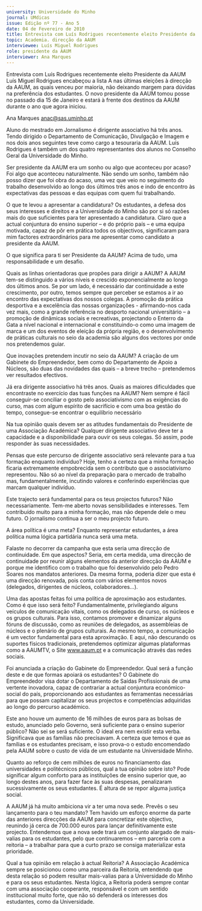 ```yaml
---
university: Universidade do Minho
journal: UMdicas
issue: Edição nº 77 - Ano 5
date: 04 de Fevereiro de 2010
title: Entrevista com Luís Rodrigues recentemente eleito Presidente da AAUM
topic: Academia. direcção da AAUM
interviewee: Luís Miguel Rodrigues
role: presidente da AAUM
interviewer: Ana Marques
---
```




Entrevista com Luís Rodrigues recentemente eleito Presidente da AAUM
Luís Miguel Rodrigues encabeçou a lista A nas últimas eleições à
direcção da AAUM, as quais venceu por maioria, não deixando
margem para dúvidas na preferência dos estudantes. O novo
presidente da AAUM tomou posse no passado dia 15 de Janeiro e estará à
frente dos destinos da AAUM durante o ano que agora iniciou.


Ana Marques
anac@sas.uminho.pt


Aluno do mestrado em Jornalismo
é dirigente associativo há três
anos. Tendo dirigido o
Departamento de Comunicação,
Divulgação e Imagem e nos dois
anos seguintes teve como cargo a
tesouraria da AAUM. Luís
Rodrigues é também um dos
quatro representantes dos alunos
no Conselho Geral da Universidade
do Minho.


Ser presidente da AAUM era um
sonho ou algo que aconteceu por
acaso?
Foi algo que aconteceu
naturalmente. Não sendo um
sonho, também não posso dizer
que foi obra do acaso, uma vez que
veio no seguimento do trabalho
desenvolvido ao longo dos últimos
três anos e indo de encontro às
expectativas das pessoas e das
equipas com quem fui
trabalhando.


O que te levou a apresentar a
candidatura?
Os estudantes, a
defesa dos seus
interesses e direitos e
a Universidade do
Minho são por si só
razões mais do que
suficientes para ter
apresentado a
candidatura.
Claro que a actual conjuntura do
ensino superior – e do próprio país
– e uma equipa motivada, capaz
de pôr em prática todos os
objectivos, significaram para mim
factores extraordinários para me
apresentar como candidato a
presidente da AAUM.


O que significa para ti ser
Presidente da AAUM?
Acima de tudo, uma
responsabilidade e um
desafio.


Quais as linhas orientadoras que
propões para dirigir a AAUM?
A AAUM tem-se distinguido a vários
níveis e crescido
exponencialmente ao longo dos
últimos anos. Se por um lado, é
necessário dar continuidade a
este crescimento, por outro, temos
sempre que perceber se estamos a
ir ao encontro das expectativas
dos nossos colegas.
A promoção da prática desportiva
e a excelência das nossas
organizações - afirmando-nos
cada vez mais, como a grande
referência no desporto nacional
universitário – a promoção de
dinâmicas sociais e recreativas,
projectando o Enterro da Gata a
nível nacional e internacional e
constituindo-o como uma imagem
de marca e um dos eventos de
eleição da própria região, e o
desenvolvimento de práticas
culturais no seio da academia são
alguns dos vectores por onde nos
pretendemos guiar.


Que inovações pretendem incutir
no seio da AAUM?
A criação de um Gabinete do
Empreendedor, bem como do
Departamento de Apoio a Núcleos,
são duas das novidades das quais
– a breve trecho – pretendemos
ver resultados efectivos.


Já era dirigente associativo há
três anos. Quais as maiores
dificuldades que encontraste no
exercício das tuas funções na
AAUM?
Nem sempre é fácil conseguir-se
conciliar o gosto pelo
associativismo com as exigências
do curso, mas com algum espírito
de sacrifício e com uma boa
gestão do tempo, consegue-se
encontrar o equilíbrio necessário


Na tua opinião quais devem ser as
atitudes fundamentais do
Presidente de uma Associação
Académica?
Qualquer dirigente
associativo deve ter a
capacidade e a
disponibilidade para
ouvir os seus colegas.
Só assim, pode
responder às suas
necessidades.


Pensas que este percurso de
dirigente associativo será
relevante para a tua formação
enquanto indivíduo?
Hoje, tenho a certeza que a minha
formação ficaria extremamente
empobrecida sem o contributo que
o associativismo representou. Não
só ao nível da preparação para o
mercado de trabalho mas,
fundamentalmente, incutindo
valores e conferindo experiências
que marcam qualquer indivíduo.


Este trajecto será fundamental
para os teus projectos futuros?
Não necessariamente.
Tem-me aberto novas
sensibilidades e
interesses. Tem
contribuído muito
para a minha
formação, mas não
depende dele o meu
futuro. O jornalismo
continua a ser o meu
projecto futuro.


A área política é uma meta?
Enquanto representar estudantes,
a área política numa lógica
partidária nunca será uma meta.


Falaste no decorrer da campanha
que esta seria uma direcção de
continuidade. Em que aspectos?
Seria, em certa medida, uma
direcção de continuidade por
reunir alguns elementos da
anterior direcção da AAUM e
porque me identifico com o
trabalho que foi desenvolvido pelo
Pedro Soares nos mandatos
anteriores. Da mesma forma,
poderia dizer que esta é uma
direcção renovada, pois conta com
vários elementos novos
(delegados, dirigentes de núcleos,
colaboradores…).


Uma das apostas feitas foi uma
política de aproximação aos
estudantes. Como é que isso será
feito?
Fundamentalmente,
privilegiando alguns
veículos de
comunicação vitais,
como os delegados de
curso, os núcleos e os
grupos culturais. Para
isso, contamos
promover e dinamizar
alguns fóruns de
discussão, como as
reuniões de
delegados, as
assembleias de
núcleos e o plenário
de grupos culturais.
Ao mesmo tempo, a comunicação
é um vector fundamental para esta
aproximação. E aqui, não
descurando os suportes físicos
tradicionais, pretendemos
optimizar algumas plataformas
como a AAUMTV, o Site
www.aaum.pt e a comunicação
através das redes sociais.


Foi anunciada a criação do
Gabinete do Empreendedor. Qual
será a função deste e de que
formas apoiará os estudantes?
O Gabinete do Empreendedor visa
dotar o Departamento de Saídas
Profissionais de uma vertente
inovadora, capaz de contrariar a
actual conjuntura económico-social
 do país, proporcionando aos
estudantes as ferramentas
necessárias para que possam
capitalizar os seus projectos e
competências adquiridas ao longo
do percurso académico.


Este ano houve um aumento de
16 milhões de euros para as
bolsas de estudo, anunciado pelo
Governo, será suficiente para o
ensino superior público?
Não sei se será suficiente. O ideal
era nem existir esta verba.
Significava que as famílias não
precisavam. A certeza que temos é
que as famílias e os estudantes
precisam, e isso prova-o o estudo
encomendado pela AAUM sobre o
custo de vida de um estudante na
Universidade Minho.


Quanto ao reforço de cem milhões
de euros no financiamento das
universidades e politécnicos
públicos, qual a tua opinião sobre
isto?
Pode significar algum conforto
para as instituições de ensino
superior que, ao longo destes
anos, para fazer face às suas
despesas, penalizaram
sucessivamente os seus
estudantes. É altura de se repor
alguma justiça social.


A AAUM já há muito ambiciona vir a
ter uma nova sede. Prevês o seu
lançamento para o teu mandato?
Tem havido um esforço enorme da
parte das anteriores direcções da
AAUM para concretizar este
objectivo, reunindo já cerca de
700.000 euros para lançar
definitivamente este projecto.
Entendemos que a
nova sede trará um
conjunto alargado de
mais-valias para os
estudantes, pelo que
continuaremos – em
parceria com a reitoria
– a trabalhar para que
a curto prazo se
consiga materializar
esta prioridade.


Qual a tua opinião em relação à
actual Reitoria?
A Associação Académica sempre
se posicionou como uma parceira
da Reitoria, entendendo que desta
relação só podem resultar mais-valias
 para a Universidade do
Minho e para os seus estudantes.
Nesta lógica, a Reitoria poderá
sempre contar com uma
associação cooperante,
responsável e com um sentido
institucional muito forte, que não
só defenderá os interesses dos
estudantes, como da
Universidade.